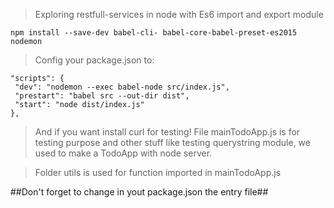 > Exploring restfull-services in node with Es6 import and export module
```
npm install --save-dev babel-cli- babel-core-babel-preset-es2015 nodemon
```
> Config your package.json to:

 ```
"scripts": {
  "dev": "nodemon --exec babel-node src/index.js",
  "prestart": "babel src --out-dir dist",
  "start": "node dist/index.js"
},
```

> And if you want install curl for testing!
> File mainTodoApp.js is for testing purpose and other stuff like testing querystring module, we used to make a TodoApp with node server.

>Folder utils is used for function imported in mainTodoApp.js

##Don't forget to change in yout package.json the entry file##
